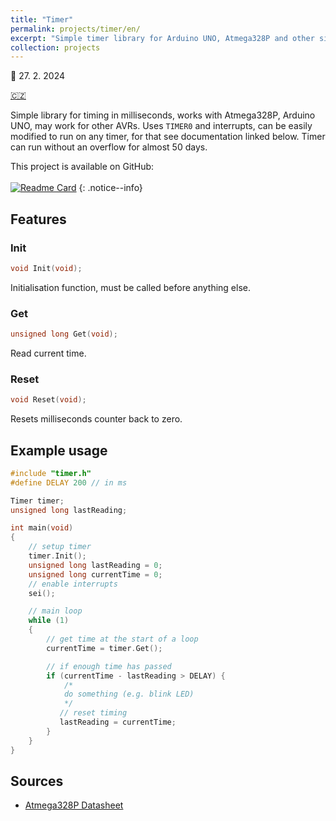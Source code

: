 ```yaml
---
title: "Timer"
permalink: projects/timer/en/
excerpt: "Simple timer library for Arduino UNO, Atmega328P and other similar AVRs."
collection: projects
---
```

📅 27. 2. 2024

[🇨🇿](/projects/timer/cs)

Simple library for timing in milliseconds, works with Atmega328P, Arduino UNO, may work for other AVRs. Uses `TIMER0` and interrupts, can be easily modified to run on any timer, for that see documentation linked below. Timer can run without an overflow for almost 50 days.

This project is available on GitHub:<br><br>
[![Readme Card](https://github-readme-stats.vercel.app/api/pin/?username=v-dvorak&repo=arduino-timer)](https://github.com/v-dvorak/arduino-timer)
{: .notice--info}

## Features

### Init

```cpp
void Init(void);
```

Initialisation function, must be called before anything else.

### Get

```cpp
unsigned long Get(void);
```

Read current time.

### Reset

```cpp
void Reset(void);
```

Resets milliseconds counter back to zero.

## Example usage

```cpp
#include "timer.h"
#define DELAY 200 // in ms

Timer timer;
unsigned long lastReading;

int main(void)
{
    // setup timer
    timer.Init();
    unsigned long lastReading = 0;
    unsigned long currentTime = 0;
    // enable interrupts
	sei();

	// main loop
	while (1)
	{
        // get time at the start of a loop
        currentTime = timer.Get();

        // if enough time has passed
        if (currentTime - lastReading > DELAY) {
            /* 
            do something (e.g. blink LED)
            */
           // reset timing
           lastReading = currentTime;
        }
    }
}

```

## Sources

- [Atmega328P Datasheet](https://ww1.microchip.com/downloads/en/DeviceDoc/Atmel-7810-Automotive-Microcontrollers-ATmega328P_Datasheet.pdf)